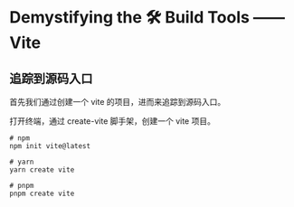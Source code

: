 # Demystifying the 🛠️ Build Tools —— Vite

## 追踪到源码入口

首先我们通过创建一个 vite 的项目，进而来追踪到源码入口。

打开终端，通过 create-vite 脚手架，创建一个 vite 项目。

```shell
# npm
npm init vite@latest

# yarn
yarn create vite

# pnpm
pnpm create vite
```
